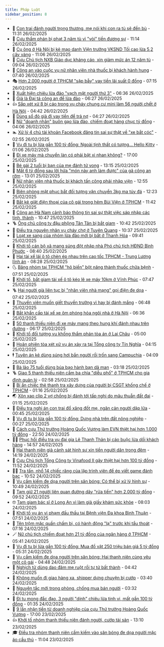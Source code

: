 ```yaml
---
title: Pháp Luật
sidebar_position: 8
---
```


<!-- dantri-phap-luat:START -->
- 🌊 [Con trai đánh người trọng thương, mẹ nói khi con ra tù sẽ đền bù](https://dantri.com.vn/phap-luat/con-trai-danh-nguoi-trong-thuong-me-noi-khi-con-ra-tu-se-den-bu-20250226181735521.htm) - 11:31 26/02/2025
- 🐲 [Cựu thẩm phán bị phạt 3 năm tù vì &quot;vòi&quot; tiền đương sự](https://dantri.com.vn/phap-luat/cuu-tham-phan-bi-phat-3-nam-tu-vi-voi-tien-duong-su-20250226173801788.htm) - 11:14 26/02/2025
- 🌁 [Cụ ông ở Hà Nội bị kẻ mạo danh Viện trưởng VKSND Tối cao lừa 5,2 cây vàng](https://dantri.com.vn/phap-luat/cu-ong-o-ha-noi-bi-ke-mao-danh-vien-truong-vksnd-toi-cao-lua-52-cay-vang-20250226173235506.htm) - 11:06 26/02/2025
- 🎃 [Cựu Chủ tịch NXB Giáo dục kháng cáo, xin giảm mức án 12 năm tù](https://dantri.com.vn/phap-luat/cuu-chu-tich-nxb-giao-duc-khang-cao-xin-giam-muc-an-12-nam-tu-20250226155459297.htm) - 09:04 26/02/2025
- 🦅 [Công an vào cuộc vụ nữ nhân viên nhà thuốc bị khách hành hung](https://dantri.com.vn/phap-luat/cong-an-vao-cuoc-vu-nu-nhan-vien-nha-thuoc-bi-khach-hanh-hung-20250226142445661.htm) - 07:40 26/02/2025
- 🎭 [Hơn 2.000 người ở TPHCM &quot;sập bẫy&quot; vay tiền lãi suất 0 đồng](https://dantri.com.vn/phap-luat/hon-2000-nguoi-o-tphcm-sap-bay-vay-tien-lai-suat-0-dong-20250226123434245.htm) - 07:15 26/02/2025
- 🤗 [Xuất hiện chiêu lừa đảo &quot;vạch mặt người thứ 3&quot;](https://dantri.com.vn/phap-luat/xuat-hien-chieu-lua-dao-vach-mat-nguoi-thu-3-20250226133432466.htm) - 06:36 26/02/2025
- 🚀 [Giả là Đại tá công an để lừa đảo](https://dantri.com.vn/phap-luat/gia-la-dai-ta-cong-an-de-lua-dao-20250226124215211.htm) - 06:27 26/02/2025
- 👍 [Sắp xét xử 8 bị cáo trong vụ cháy chung cư mini làm 56 người chết ở Hà Nội](https://dantri.com.vn/phap-luat/sap-xet-xu-8-bi-cao-trong-vu-chay-chung-cu-mini-lam-56-nguoi-chet-o-ha-noi-20250226113754230.htm) - 04:42 26/02/2025
- 🧐 [Dùng sổ đỏ giả đi vay tiền để trả nợ](https://dantri.com.vn/phap-luat/dung-so-do-gia-di-vay-tien-de-tra-no-20250226111356996.htm) - 04:27 26/02/2025
- 🫶 [Nữ &quot;doanh nhân&quot; buôn gạo lừa đảo, chiếm đoạt hàng chục tỷ đồng](https://dantri.com.vn/phap-luat/nu-doanh-nhan-buon-gao-lua-dao-chiem-doat-hang-chuc-ty-dong-20250226101741867.htm) - 04:06 26/02/2025
- 🏊 [Xử lý 4 chủ tài khoản Facebook đăng tin sai sự thật về &quot;xe bắt cóc&quot;](https://dantri.com.vn/phap-luat/xu-ly-4-chu-tai-khoan-facebook-dang-tin-sai-su-that-ve-xe-bat-coc-20250226092658386.htm) - 02:55 26/02/2025
- 🌋 [Vụ đi tu bị lừa gần 100 tỷ đồng: Ngoài tịnh thất có tượng... Hello Kitty](https://dantri.com.vn/phap-luat/vu-di-tu-bi-lua-gan-100-ty-dong-ngoai-tinh-that-co-tuong-hello-kitty-20250225221551825.htm) - 01:06 26/02/2025
- 👹 [Đi xe máy mà chuyển làn có phải bật xi nhan không?](https://dantri.com.vn/phap-luat/di-xe-may-ma-chuyen-lan-co-phai-bat-xi-nhan-khong-20250225213542862.htm) - 17:00 25/02/2025
- 🫣 [Bé gái 2 tuổi bị bạn của mẹ đánh tử vong](https://dantri.com.vn/phap-luat/be-gai-2-tuoi-bi-ban-cua-me-danh-tu-vong-20250225171718147.htm) - 13:15 25/02/2025
- 🎃 [Mất 6 tỷ đồng sau lời hứa &quot;món này anh làm được&quot; của gã công an rởm](https://dantri.com.vn/phap-luat/mat-6-ty-dong-sau-loi-hua-mon-nay-anh-lam-duoc-cua-ga-cong-an-rom-20250225194139231.htm) - 13:01 25/02/2025
- 🌝 [Nữ nhân viên nhà thuốc bị khách tấn công phải nhập viện](https://dantri.com.vn/phap-luat/nu-nhan-vien-nha-thuoc-bi-khach-tan-cong-phai-nhap-vien-20250225172841090.htm) - 12:55 25/02/2025
- 🚀 [Biên phòng mật phục bắt đối tượng vận chuyển 3kg ma túy đá](https://dantri.com.vn/phap-luat/bien-phong-mat-phuc-bat-doi-tuong-van-chuyen-3kg-ma-tuy-da-20250225170636837.htm) - 12:23 25/02/2025
- 🥷 [Bắt kẻ giật điện thoại của cô gái trong hẻm Bùi Viện ở TPHCM](https://dantri.com.vn/phap-luat/bat-ke-giat-dien-thoai-cua-co-gai-trong-hem-bui-vien-o-tphcm-20250225180723103.htm) - 11:42 25/02/2025
- 👺 [Công an Hà Nam cảnh báo thông tin sai sự thật việc sáp nhập các tỉnh, thành](https://dantri.com.vn/phap-luat/cong-an-ha-nam-canh-bao-thong-tin-sai-su-that-viec-sap-nhap-cac-tinh-thanh-20250225172302858.htm) - 10:47 25/02/2025
- 🪜 [Ông chủ công ty đậu phộng Tân Tân bị bắt giam](https://dantri.com.vn/phap-luat/ong-chu-cong-ty-dau-phong-tan-tan-bi-bat-giam-20250225172256983.htm) - 10:42 25/02/2025
- 🦄 [Điều tra nguyên nhân vụ cháy chợ ở Tuyên Quang](https://dantri.com.vn/phap-luat/dieu-tra-nguyen-nhan-vu-chay-cho-o-tuyen-quang-20250225171944444.htm) - 10:37 25/02/2025
- 🦍 [Loạt xe sang của nhóm lừa đảo mới bị bắt ở Thanh Hóa](https://dantri.com.vn/phap-luat/loat-xe-sang-cua-nhom-lua-dao-moi-bi-bat-o-thanh-hoa-20250225154926848.htm) - 09:41 25/02/2025
- 🌁 [Khởi tố cán bộ xã mang súng đột nhập nhà Phó chủ tịch HĐND Bình Phước](https://dantri.com.vn/phap-luat/khoi-to-can-bo-xa-mang-sung-dot-nhap-nha-pho-chu-tich-hdnd-binh-phuoc-20250225153335265.htm) - 08:40 25/02/2025
- 💯 [Hai tài xế lái ô tô chèn ép nhau trên cao tốc TPHCM - Trung Lương lĩnh án](https://dantri.com.vn/phap-luat/hai-tai-xe-lai-o-to-chen-ep-nhau-tren-cao-toc-tphcm-trung-luong-linh-an-20250225152232775.htm) - 08:28 25/02/2025
- 🌜 [Băng nhóm tại TPHCM &quot;hô biến&quot; bột năng thành thuốc chữa bệnh](https://dantri.com.vn/phap-luat/bang-nhom-tai-tphcm-ho-bien-bot-nang-thanh-thuoc-chua-benh-20250225124250466.htm) - 07:51 25/02/2025
- 👹 [Khởi tố, bắt giam tài xế ô tô kéo lê xe máy 10km ở Vĩnh Phúc](https://dantri.com.vn/phap-luat/khoi-to-bat-giam-tai-xe-o-to-keo-le-xe-may-10km-o-vinh-phuc-20250225144121450.htm) - 07:47 25/02/2025
- 🪜 [Hai người già liên tục bị &quot;nhân viên nhà mạng&quot; gọi điện đe dọa](https://dantri.com.vn/phap-luat/hai-nguoi-gia-lien-tuc-bi-nhan-vien-nha-mang-goi-dien-de-doa-20250225142224272.htm) - 07:42 25/02/2025
- 🦩 [Thuyền viên muốn giết thuyền trưởng vì hay bị đánh mắng](https://dantri.com.vn/phap-luat/thuyen-vien-muon-giet-thuyen-truong-vi-hay-bi-danh-mang-20250225124024988.htm) - 06:48 25/02/2025
- 💂 [Bắt khẩn cấp tài xế xe ôm phóng hỏa ngôi nhà ở Hà Nội](https://dantri.com.vn/phap-luat/bat-khan-cap-tai-xe-xe-om-phong-hoa-ngoi-nha-o-ha-noi-20250225133348644.htm) - 06:36 25/02/2025
- 💃 [50 thanh thiếu niên đi xe máy mang theo hung khí đánh nhau trên đường](https://dantri.com.vn/phap-luat/50-thanh-thieu-nien-di-xe-may-mang-theo-hung-khi-danh-nhau-tren-duong-20250225121157030.htm) - 06:17 25/02/2025
- 🧐 [Khởi tố đối tượng vu khống thẩm phán tòa án ở Lai Châu](https://dantri.com.vn/phap-luat/khoi-to-doi-tuong-vu-khong-tham-phan-toa-an-o-lai-chau-20250225115504339.htm) - 05:00 25/02/2025
- 🤗 [Hoãn phiên tòa xét xử vụ án xảy ra tại Tổng công ty Tín Nghĩa](https://dantri.com.vn/phap-luat/hoan-phien-toa-xet-xu-vu-an-xay-ra-tai-tong-cong-ty-tin-nghia-20250225104722345.htm) - 04:15 25/02/2025
- 🕴 [Tuyên án kẻ dùng súng hơi bắn người rồi trốn sang Campuchia](https://dantri.com.vn/phap-luat/tuyen-an-ke-dung-sung-hoi-ban-nguoi-roi-tron-sang-campuchia-20250225104944684.htm) - 04:09 25/02/2025
- 🐎 [Bà lão 75 tuổi dùng búa bạo hành bạn dã man](https://dantri.com.vn/phap-luat/ba-lao-75-tuoi-dung-bua-bao-hanh-ban-da-man-20250225092931950.htm) - 03:18 25/02/2025
- 🪜 [Giao 5 thanh thiếu niên cầm ba chỉa &quot;diễu phố&quot; ở TPHCM cho gia đình quản lý](https://dantri.com.vn/phap-luat/giao-5-thanh-thieu-nien-cam-ba-chia-dieu-pho-o-tphcm-cho-gia-dinh-quan-ly-20250225090130231.htm) - 02:58 25/02/2025
- 🤭 [Bí ẩn chiếc thẻ thanh tra xây dựng của người bị CSGT khống chế ở TPHCM](https://dantri.com.vn/phap-luat/bi-an-chiec-the-thanh-tra-xay-dung-cua-nguoi-bi-csgt-khong-che-o-tphcm-20250224161036750.htm) - 01:16 25/02/2025
- 🌏 [Xôn xao clip 2 vợ chồng bị đánh tới tấp nghi do mâu thuẫn đất đai](https://dantri.com.vn/phap-luat/xon-xao-clip-2-vo-chong-bi-danh-toi-tap-nghi-do-mau-thuan-dat-dai-20250225080000743.htm) - 01:15 25/02/2025
- 🎃 [Điều tra nghi án con trai đổ xăng đốt mẹ, ngăn cản người dập lửa](https://dantri.com.vn/phap-luat/dieu-tra-nghi-an-con-trai-do-xang-dot-me-ngan-can-nguoi-dap-lua-20250225061531927.htm) - 00:45 25/02/2025
- 🗽 [Vụ đi tu bị lừa gần 100 tỷ đồng: Dựng nhà trên đất nông nghiệp](https://dantri.com.vn/phap-luat/vu-di-tu-bi-lua-gan-100-ty-dong-dung-nha-tren-dat-nong-nghiep-20250224210542158.htm) - 00:27 25/02/2025
- 🌁 [Cách cựu Thứ trưởng Hoàng Quốc Vượng làm EVN thiệt hại hơn 1.000 tỷ đồng](https://dantri.com.vn/phap-luat/cach-cuu-thu-truong-hoang-quoc-vuong-lam-evn-thiet-hai-hon-1000-ty-dong-20250224232944802.htm) - 22:50 24/02/2025
- 🧑‍💻 [Phục hồi điều tra vụ đại gia Lê Thanh Thản bị cáo buộc lừa dối khách hàng](https://dantri.com.vn/phap-luat/phuc-hoi-dieu-tra-vu-dai-gia-le-thanh-than-bi-cao-buoc-lua-doi-khach-hang-20250224214737515.htm) - 14:57 24/02/2025
- 🌮 [Hai thanh niên giả cảnh sát hình sự xin tiền người dân trong đêm](https://dantri.com.vn/phap-luat/hai-thanh-nien-gia-canh-sat-hinh-su-xin-tien-nguoi-dan-trong-dem-20250224201059672.htm) - 14:19 24/02/2025
- 🤗 [Cựu Chủ tịch Tổng Công ty Vinafood II gây thiệt hại hơn 100 tỷ đồng](https://dantri.com.vn/phap-luat/cuu-chu-tich-tong-cong-ty-vinafood-ii-gay-thiet-hai-hon-100-ty-dong-20250224140322322.htm) - 11:52 24/02/2025
- 👨‍🏫 [Tra tấn, nhổ 14 chiếc răng của lập trình viên để ép viết game đánh bạc](https://dantri.com.vn/phap-luat/tra-tan-nho-14-chiec-rang-cua-lap-trinh-vien-de-ep-viet-game-danh-bac-20250224174811105.htm) - 10:52 24/02/2025
- 🎉 [Vụ cầm kiếm đe dọa người trên sân bóng: Có thể bị xử lý hình sự](https://dantri.com.vn/phap-luat/vu-cam-kiem-de-doa-nguoi-tren-san-bong-co-the-bi-xu-ly-hinh-su-20250224165732998.htm) - 10:49 24/02/2025
- 🤗 [Tạm giữ 21 người liên quan đường dây &quot;rửa tiền&quot; hơn 2.000 tỷ đồng](https://dantri.com.vn/phap-luat/tam-giu-21-nguoi-lien-quan-duong-day-rua-tien-hon-2000-ty-dong-20250224155848255.htm) - 09:52 24/02/2025
- 🤓 [Tạm giam bác sĩ ở Long An vì làm giả giấy khám sức khỏe](https://dantri.com.vn/phap-luat/tam-giam-bac-si-o-long-an-vi-lam-gia-giay-kham-suc-khoe-20250224123331408.htm) - 08:03 24/02/2025
- 👹 [Khởi tố vụ án vi phạm đấu thầu tại Bệnh viện Đa khoa Bình Thuận](https://dantri.com.vn/phap-luat/khoi-to-vu-an-vi-pham-dau-thau-tai-benh-vien-da-khoa-binh-thuan-20250224143235683.htm) - 07:51 24/02/2025
- 🐘 [Tên trộm mặc quần chấm bi, có hành động &quot;lạ&quot; trước khi tẩu thoát](https://dantri.com.vn/phap-luat/ten-trom-mac-quan-cham-bi-co-hanh-dong-la-truoc-khi-tau-thoat-20250224140011891.htm) - 07:16 24/02/2025
- 🪄 [Nữ chủ tịch chiếm đoạt hơn 21 tỷ đồng của ngân hàng ở TPHCM](https://dantri.com.vn/phap-luat/nu-chu-tich-chiem-doat-hon-21-ty-dong-cua-ngan-hang-o-tphcm-20250224122545203.htm) - 05:41 24/02/2025
- 💄 [Vụ đi tu bị lừa gần 100 tỷ đồng: Mua đồ vật 250 triệu bán giá 5 tỷ đồng](https://dantri.com.vn/phap-luat/vu-di-tu-bi-lua-gan-100-ty-dong-mua-do-vat-250-trieu-ban-gia-5-ty-dong-20250224113813036.htm) - 05:31 24/02/2025
- 🐎 [Vụ cầm kiếm đe dọa người trên sân bóng: Hai thanh niên cùng yêu một cô gái](https://dantri.com.vn/phap-luat/vu-cam-kiem-de-doa-nguoi-tren-san-bong-hai-thanh-nien-cung-yeu-mot-co-gai-20250224113754624.htm) - 04:48 24/02/2025
- 💯 [Nghịch tử dùng dao đâm mẹ ruột rồi tự tử bất thành](https://dantri.com.vn/phap-luat/nghich-tu-dung-dao-dam-me-ruot-roi-tu-tu-bat-thanh-20250224110820490.htm) - 04:42 24/02/2025
- 💯 [Không muốn đi giao hàng xa, shipper dựng chuyện bị cướp](https://dantri.com.vn/phap-luat/khong-muon-di-giao-hang-xa-shipper-dung-chuyen-bi-cuop-20250224095339523.htm) - 03:40 24/02/2025
- 🌈 [Nguyên tắc mới trong phòng, chống mua bán người](https://dantri.com.vn/phap-luat/nguyen-tac-moi-trong-phong-chong-mua-ban-nguoi-20250224091956944.htm) - 03:32 24/02/2025
- 🧠 [Đi tu mong đắc đạo, 3 người &quot;dính&quot; chiêu lừa tinh vi, mất gần 100 tỷ đồng](https://dantri.com.vn/phap-luat/di-tu-mong-dac-dao-3-nguoi-dinh-chieu-lua-tinh-vi-mat-gan-100-ty-dong-20250224081638742.htm) - 01:35 24/02/2025
- 🌈 [9 lần nhận tiền từ doanh nghiệp của cựu Thứ trưởng Hoàng Quốc Vượng](https://dantri.com.vn/phap-luat/9-lan-nhan-tien-tu-doanh-nghiep-cua-cuu-thu-truong-hoang-quoc-vuong-20250223212750962.htm) - 17:00 23/02/2025
- 👍 [Khởi tố nhóm thanh thiếu niên đánh người, cướp tài sản](https://dantri.com.vn/phap-luat/khoi-to-nhom-thanh-thieu-nien-danh-nguoi-cuop-tai-san-20250223200244973.htm) - 13:10 23/02/2025
- 🎓 [Điều tra nhóm thanh niên cầm kiếm vào sân bóng đe dọa người mặc áo cầu thủ](https://dantri.com.vn/phap-luat/dieu-tra-nhom-thanh-nien-cam-kiem-vao-san-bong-de-doa-nguoi-mac-ao-cau-thu-20250223175425008.htm) - 11:04 23/02/2025<!-- dantri-phap-luat:END -->
